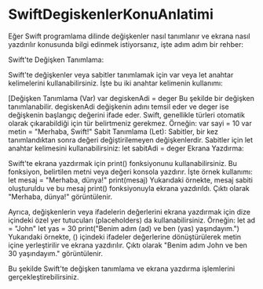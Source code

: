 # SwiftDegiskenlerKonuAnlatimi
Eğer Swift programlama dilinde değişkenler nasıl tanımlanır ve ekrana nasıl yazdırılır konusunda bilgi edinmek istiyorsanız, işte adım adım bir rehber:

Swift'te Değişken Tanımlama:

Swift'te değişkenler veya sabitler tanımlamak için var veya let anahtar kelimelerini kullanabilirsiniz. İşte bu iki anahtar kelimenin kullanımı:

[Değişken Tanımlama (Var)
var degiskenAdi = deger
Bu şekilde bir değişken tanımlanabilir. degiskenAdi değişkenin adını temsil eder ve deger ise değişkenin başlangıç değerini ifade eder. Swift, genellikle türleri otomatik olarak çıkarabildiği için tür belirtmeniz gerekmez. Örneğin:
var sayi = 10
var metin = "Merhaba, Swift!"
Sabit Tanımlama (Let):
Sabitler, bir kez tanımlandıktan sonra değeri değiştirilemeyen değişkenlerdir. Sabitler için let anahtar kelimesini kullanabilirsiniz:
let sabitAdi = deger
Ekrana Yazdırma:

Swift'te ekrana yazdırmak için print() fonksiyonunu kullanabilirsiniz. Bu fonksiyon, belirtilen metni veya değeri konsola yazdırır. İşte örnek kullanımı:
let mesaj = "Merhaba, dünya!"
print(mesaj)
Yukarıdaki örnekte, mesaj sabiti oluşturuldu ve bu mesaj print() fonksiyonuyla ekrana yazdırıldı. Çıktı olarak "Merhaba, dünya!" görüntülenir.

Ayrıca, değişkenlerin veya ifadelerin değerlerini ekrana yazdırmak için dize içindeki özel yer tutucuları (placeholders) da kullanabilirsiniz. Örneğin:
let ad = "John"
let yas = 30
print("Benim adım \(ad) ve ben \(yas) yaşındayım.")
Yukarıdaki örnekte, \() içindeki ifadeler değerlerine dönüştürülerek metin içine yerleştirilir ve ekrana yazdırılır. Çıktı olarak "Benim adım John ve ben 30 yaşındayım." görüntülenir.

Bu şekilde Swift'te değişken tanımlama ve ekrana yazdırma işlemlerini gerçekleştirebilirsiniz.
